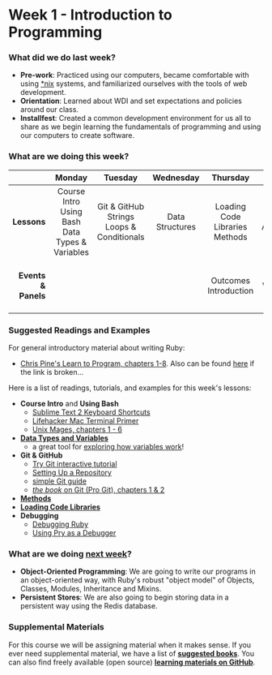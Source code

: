 # Week 1 - Introduction to Programming

### What did we do last week?

- **Pre-work**: Practiced using our computers, became comfortable with using [*nix](http://en.wikipedia.org/wiki/Unix-like) systems, and familiarized ourselves with the tools of web development.
- **Orientation**: Learned about WDI and set expectations and policies around our class.
- **Installfest**: Created a common development environment for us all to share as we begin learning the fundamentals of programming and using our computers to create software.

### What are we doing this week?

|    | Monday | Tuesday | Wednesday | Thursday | Friday |
|---:|:------:|:-------:|:---------:|:--------:|:------:|
| **Lessons** | Course Intro<br>Using Bash<br>Data Types & Variables | Git & GitHub<br>Strings<br>Loops & Conditionals | Data Structures | Loading Code Libraries<br>Methods | Debugging Code<br>Assessment & Lab |
| **Events &amp; Panels** | | | | Outcomes Introduction | Lunch Panel:<br/>Welcome to General Assembly |

### Suggested Readings and Examples

For general introductory material about writing Ruby:

- [Chris Pine's Learn to Program, chapters 1-8](http://pine.fm/LearnToProgram/). Also can be found [here](http://it-ebooks.info/book/36/) if the link is broken...

Here is a list of readings, tutorials, and examples for this week's lessons:

- **Course Intro** and **Using Bash**
  - [Sublime Text 2 Keyboard Shortcuts](https://gist.github.com/vanderhoop/0356c9489ccba09ffc5a)
  - [Lifehacker Mac Terminal Primer](http://lifehacker.com/5633909/who-needs-a-mouse-learn-to-use-the-command-line-for-almost-anything)
  - [Unix Mages, chapters 1 - 6](http://unixmages.com/ufbm.pdf)
- **[Data Types and Variables](http://ruby.bastardsbook.com/chapters/variables)**
  - a great tool for [exploring how variables work](https://github.com/mattbaker/ruby-heap-viz)!
- **Git & GitHub**
  - [Try Git interactive tutorial](https://try.github.io/levels/1/challenges/1)
  - [Setting Up a Repository](https://www.atlassian.com/git/tutorials/setting-up-a-repository/)
  - [simple Git guide](http://rogerdudler.github.io/git-guide/)
  - [*the book* on Git (Pro Git), chapters 1 & 2](http://git-scm.com/book/en/v2)
- **[Methods](http://ruby.bastardsbook.com/chapters/methods/)**
- **[Loading Code Libraries](https://practicingruby.com/articles/ways-to-load-code)**
- **Debugging**
  - [Debugging Ruby](http://ruby.bastardsbook.com/chapters/conventions/#h-2-5)
  - [Using Pry as a Debugger](http://yorickpeterse.com/articles/debugging-with-pry/)

### What are we doing [next week](/w02/README.md)?

- **Object-Oriented Programming**: We are going to write our programs in an object-oriented way, with Ruby's robust "object model" of Objects, Classes, Modules, Inheritance and Mixins.
- **Persistent Stores**: We are also going to begin storing data in a persistent way using the Redis database.

### Supplemental Materials

For this course we will be assigning material when it makes sense. If you ever need supplemental material, we have a list of **[suggested books](https://gist.github.com/h4w5/5bea5c6922695fca96b1)**. You can also find freely available (open source) **[learning materials on GitHub](http://resrc.io/)**.
